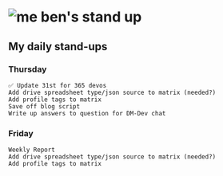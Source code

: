 # ![me](https://avatars2.githubusercontent.com/u/5232044?s=50&v=4) ben's stand up

## My daily stand-ups

### Thursday 

    ✅ Update 31st for 365 devos
    Add drive spreadsheet type/json source to matrix (needed?)
    Add profile tags to matrix
    Save off blog script
    Write up answers to question for DM-Dev chat
    
### Friday

    Weekly Report
    Add drive spreadsheet type/json source to matrix (needed?)
    Add profile tags to matrix
